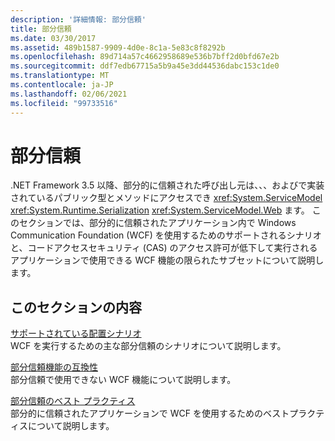 ```yaml
---
description: '詳細情報: 部分信頼'
title: 部分信頼
ms.date: 03/30/2017
ms.assetid: 489b1587-9909-4d0e-8c1a-5e83c8f8292b
ms.openlocfilehash: 89d714a57c4662958689e536b7bff2d0bfd67e2b
ms.sourcegitcommit: ddf7edb67715a5b9a45e3dd44536dabc153c1de0
ms.translationtype: MT
ms.contentlocale: ja-JP
ms.lasthandoff: 02/06/2021
ms.locfileid: "99733516"
---
```

# <a name="partial-trust"></a>部分信頼

.NET Framework 3.5 以降、部分的に信頼された呼び出し元は、、、およびで実装されているパブリック型とメソッドにアクセスでき <xref:System.ServiceModel> <xref:System.Runtime.Serialization> <xref:System.ServiceModel.Web> ます。 このセクションでは、部分的に信頼されたアプリケーション内で Windows Communication Foundation (WCF) を使用するためのサポートされるシナリオと、コードアクセスセキュリティ (CAS) のアクセス許可が低下して実行されるアプリケーションで使用できる WCF 機能の限られたサブセットについて説明します。  
  
## <a name="in-this-section"></a>このセクションの内容  

 [サポートされている配置シナリオ](supported-deployment-scenarios.md)  
 WCF を実行するための主な部分信頼のシナリオについて説明します。  
  
 [部分信頼機能の互換性](partial-trust-feature-compatibility.md)  
 部分信頼で使用できない WCF 機能について説明します。  
  
 [部分信頼のベスト プラクティス](partial-trust-best-practices.md)  
 部分的に信頼されたアプリケーションで WCF を使用するためのベストプラクティスについて説明します。
